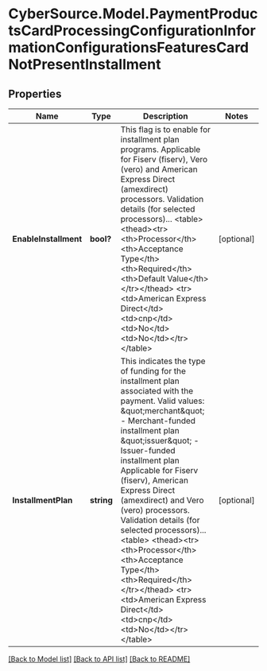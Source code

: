 # CyberSource.Model.PaymentProductsCardProcessingConfigurationInformationConfigurationsFeaturesCardNotPresentInstallment
## Properties

Name | Type | Description | Notes
------------ | ------------- | ------------- | -------------
**EnableInstallment** | **bool?** | This flag is to enable for installment plan programs. Applicable for Fiserv (fiserv), Vero (vero) and American Express Direct (amexdirect) processors.  Validation details (for selected processors)...  &lt;table&gt; &lt;thead&gt;&lt;tr&gt;&lt;th&gt;Processor&lt;/th&gt;&lt;th&gt;Acceptance Type&lt;/th&gt;&lt;th&gt;Required&lt;/th&gt;&lt;th&gt;Default Value&lt;/th&gt;&lt;/tr&gt;&lt;/thead&gt; &lt;tr&gt;&lt;td&gt;American Express Direct&lt;/td&gt;&lt;td&gt;cnp&lt;/td&gt;&lt;td&gt;No&lt;/td&gt;&lt;td&gt;No&lt;/td&gt;&lt;/tr&gt; &lt;/table&gt;  | [optional] 
**InstallmentPlan** | **string** | This indicates the type of funding for the installment plan associated with the payment.  Valid values: \&quot;merchant\&quot; - Merchant-funded installment plan \&quot;issuer\&quot; - Issuer-funded installment plan  Applicable for Fiserv (fiserv), American Express Direct (amexdirect) and Vero (vero) processors.  Validation details (for selected processors)...  &lt;table&gt; &lt;thead&gt;&lt;tr&gt;&lt;th&gt;Processor&lt;/th&gt;&lt;th&gt;Acceptance Type&lt;/th&gt;&lt;th&gt;Required&lt;/th&gt;&lt;/tr&gt;&lt;/thead&gt; &lt;tr&gt;&lt;td&gt;American Express Direct&lt;/td&gt;&lt;td&gt;cnp&lt;/td&gt;&lt;td&gt;No&lt;/td&gt;&lt;/tr&gt; &lt;/table&gt;  | [optional] 

[[Back to Model list]](../README.md#documentation-for-models) [[Back to API list]](../README.md#documentation-for-api-endpoints) [[Back to README]](../README.md)

